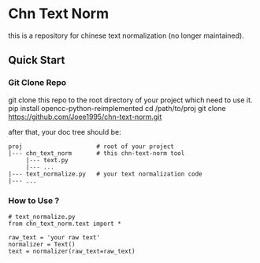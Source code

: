 # Chn Text Norm

this is a repository for chinese text normalization (no longer maintained).

## Quick Start ##

### Git Clone Repo ###

git clone this repo to the root directory of your project which need to use it.
    pip install opencc-python-reimplemented
    cd /path/to/proj
    git clone https://github.com/Joee1995/chn-text-norm.git

after that, your doc tree should be:
```
proj                     # root of your project
|--- chn_text_norm       # this chn-text-norm tool
     |--- text.py
     |--- ...
|--- text_normalize.py   # your text normalization code
|--- ...
```

### How to Use ? ###

    # text_normalize.py
    from chn_text_norm.text import *
    
    raw_text = 'your raw text'
    normalizer = Text()
    text = normalizer(raw_text=raw_text)
